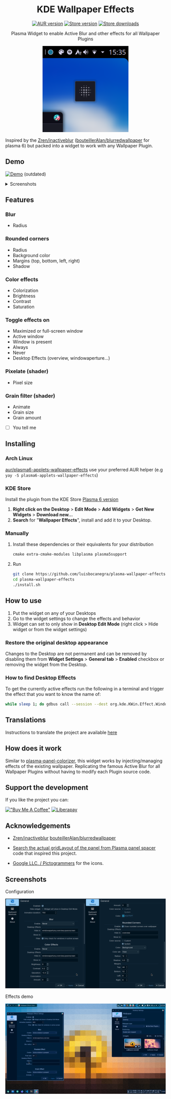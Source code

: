 <div align="center">

# KDE Wallpaper Effects

[![AUR version](https://img.shields.io/aur/version/plasma6-applets-wallpaper-effects?logo=archlinux&labelColor=2d333b&color=1f425f)](https://aur.archlinux.org/packages/plasma6-applets-wallpaper-effects)
[![Store version](https://img.shields.io/badge/dynamic/xml?url=https%3A%2F%2Fapi.opendesktop.org%2Focs%2Fv1%2Fcontent%2Fdata%2F2145723&query=%2Focs%2Fdata%2Fcontent%2Fversion%2Ftext()&color=1f425f&labelColor=2d333b&logo=kde&label=KDE%20Store)](https://store.kde.org/p/2145723)
[![Store downloads](https://img.shields.io/badge/dynamic/xml?url=https%3A%2F%2Fapi.opendesktop.org%2Focs%2Fv1%2Fcontent%2Fdata%2F2145723&query=%2Focs%2Fdata%2Fcontent%2Fdownloads%2Ftext()&logo=kde&label=Downloads&labelColor=2d333b)](https://store.kde.org/p/2145723)

Plasma Widget to enable Active Blur and other effects for all Wallpaper Plugins

![icon](screenshots/icon.png)

</div>

Inspired by the [Zren/inactiveblur](https://github.com/Zren/plasma-wallpapers/tree/master/inactiveblur) ([bouteillerAlan/blurredwallpaper](https://github.com/bouteillerAlan/blurredwallpaper) for plasma 6) but packed into a widget to work with any Wallpaper Plugin.

## Demo

[![Demo](https://img.shields.io/badge/watch%20on%20youtube-demo?logo=youtube&logoColor=white&labelColor=%23c30000&color=%23222222
)](https://www.youtube.com/watch?v=fdTAewwZLVs) (outdated)

<details>
    <summary>Screenshots</summary>

![tooltip](screenshots/settings.png)

</details>

## Features

### Blur

- Radius

### Rounded corners

- Radius
- Background color
- Margins (top, bottom, left, right)
- Shadow

### Color effects

- Colorization
- Brightness
- Contrast
- Saturation

### Toggle effects on

- Maximized or full-screen window
- Active window
- Window is present
- Always
- Never
- Desktop Effects (overview, windowaperture...)

### Pixelate (shader)

- Pixel size

### Grain filter (shader)

- Animate
- Grain size
- Grain amount

- [ ] You tell me

## Installing

### Arch Linux

[aur/plasma6-applets-wallpaper-effects](https://aur.archlinux.org/packages/plasma6-applets-wallpaper-effects) use your preferred AUR helper (e.g `yay -S plasma6-applets-wallpaper-effects`)

### KDE Store

Install the plugin from the KDE Store [Plasma 6 version](https://store.kde.org/p/2145723)

1. **Right click on the Desktop** > **Edit Mode** > **Add Widgets** > **Get New Widgets** > **Download new...**
2. **Search** for "**Wallpaper Effects**", install and add it to your Desktop.

### Manually

  1. Install these dependencies or their equivalents for your distribution

      ```txt
      cmake extra-cmake-modules libplasma plasma5support
      ```

  2. Run

      ```sh
      git clone https://github.com/luisbocanegra/plasma-wallpaper-effects
      cd plasma-wallpaper-effects
      ./install.sh
      ```

## How to use

1. Put the widget on any of your Desktops
2. Go to the widget settings to change the effects and behavior
3. Widget can set to only show in **Desktop Edit Mode** (right click > Hide widget or from the widget settings)

### Restore the original desktop appearance

Changes to the Desktop are not permanent and can be removed by disabling them from **Widget Settings** > **General tab** > **Enabled** checkbox or removing the widget from the Desktop.

### How to find Desktop Effects

To get the currently active effects run the following in a terminal and trigger the effect that you want to know the name of:

```sh
while sleep 1; do gdbus call --session --dest org.kde.KWin.Effect.WindowView1 --object-path /Effects --method org.freedesktop.DBus.Properties.Get org.kde.kwin.Effects activeEffects; done
```

## Translations

Instructions to translate the project are available [here](https://github.com/luisbocanegra/plasma-wallpaper-effects/blob/main/package/translate/ReadMe.md)

## How does it work

Similar to [plasma-panel-colorizer](https://github.com/luisbocanegra/plasma-panel-colorizer), this widget works by injecting/managing effects of the existing wallpaper. Replicating the famous Active Blur for all Wallpaper Plugins without having to modify each Plugin source code.

## Support the development

If you like the project you can:

[!["Buy Me A Coffee"](https://img.shields.io/badge/Buy%20me%20a%20coffe-supporter?logo=buymeacoffee&logoColor=%23282828&labelColor=%23FF803F&color=%23FF803F)](https://www.buymeacoffee.com/luisbocanegra) [![Liberapay](https://img.shields.io/badge/Become%20a%20supporter-supporter?logo=liberapay&logoColor=%23282828&labelColor=%23F6C814&color=%23F6C814)](https://liberapay.com/luisbocanegra/)

## Acknowledgements

- [Zren/inactiveblur](https://github.com/Zren/plasma-wallpapers/tree/master/inactiveblur) [bouteillerAlan/blurredwallpaper](https://github.com/bouteillerAlan/blurredwallpaper)

- [Search the actual gridLayout of the panel from Plasma panel spacer](https://invent.kde.org/plasma/plasma-workspace/-/blob/Plasma/5.27/applets/panelspacer/package/contents/ui/main.qml?ref_type=heads#L37) code that inspired this project.

- [Google LLC. / Pictogrammers](https://pictogrammers.com/library/mdi/) for the icons.

## Screenshots

Configuration

![tooltip](screenshots/settings.png)

Effects demo

![tooltip](screenshots/desktop.png)
